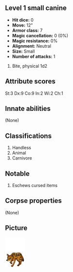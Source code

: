 ## Level 1 small canine

- **Hit dice:** 0
- **Move:** 12"
- **Armor class:** 7
- **Magic cancellation:** 0 (0%)
- **Magic resistance:** 0%
- **Alignment:** Neutral
- **Size:** Small
- **Number of attacks:** 1
1. Bite, physical 1d2

## Attribute scores

St:3 Dx:9 Co:9 In:2 Wi:2 Ch:1

## Innate abilities

(None)

## Classifications

1. Handless
2. Animal
3. Carnivore

## Notable

1. Eschews cursed items

## Corpse properties

(None)

## Picture

![Jackal](https://github.com/hyvanmielenpelit/GnollHackTileSet/blob/main/Monsters/jackal/jackal.png?raw=true)
